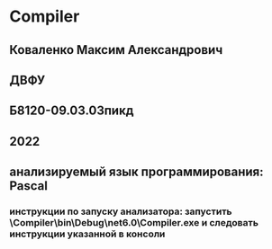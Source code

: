 # Compiler
## Коваленко Максим Александрович
## ДВФУ
## Б8120-09.03.03пикд
## 2022
## анализируемый язык программирования: Pascal
### инструкции по запуску анализатора: запустить \Compiler\bin\Debug\net6.0\Compiler.exe и следовать инструкции указанной в консоли
